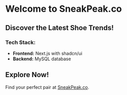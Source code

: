 # Welcome to SneakPeak.co

## Discover the Latest Shoe Trends!

### Tech Stack:
- **Frontend:** Next.js with shadcn/ui
- **Backend:** MySQL database

## Explore Now!
Find your perfect pair at [SneakPeak.co](https://sneakpeak-co.vercel.app/).


